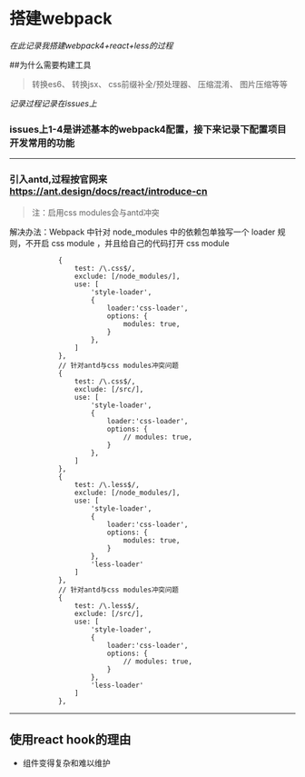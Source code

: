 
# 搭建webpack
_在此记录我搭建webpack4+react+less的过程_

##为什么需要构建工具
>转换es6、
转换jsx、
css前缀补全/预处理器、
压缩混淆、
图片压缩等等



_记录过程记录在issues上_

### issues上1-4是讲述基本的webpack4配置，接下来记录下配置项目开发常用的功能

--------------------------------------------------------------------------------
### 引入antd,过程按官网来 <https://ant.design/docs/react/introduce-cn>

>注：启用css modules会与antd冲突

解决办法：Webpack 中针对 node_modules 中的依赖包单独写一个 loader 规则，不开启 css module ，并且给自己的代码打开 css module

```
            {
                test: /\.css$/,
                exclude: [/node_modules/],
                use: [
                    'style-loader',
                    {
                        loader:'css-loader',
                        options: {
                            modules: true,
                        }
                    },
                ]
            },
            // 针对antd与css modules冲突问题
            {
                test: /\.css$/,
                exclude: [/src/],
                use: [
                    'style-loader',
                    {
                        loader:'css-loader',
                        options: {
                            // modules: true,
                        }
                    },
                ]
            },
            {
                test: /\.less$/,
                exclude: [/node_modules/],
                use: [
                    'style-loader',
                    {
                        loader:'css-loader',
                        options: {
                            modules: true,
                        }
                    },
                    'less-loader'
                ]
            },
            // 针对antd与css modules冲突问题
            {
                test: /\.less$/,
                exclude: [/src/],
                use: [
                    'style-loader',
                    {
                        loader:'css-loader',
                        options: {
                            // modules: true,
                        }
                    },
                    'less-loader'
                ]
            },
```

---------------------------------------------------------
## 使用react hook的理由

- 组件变得复杂和难以维护
